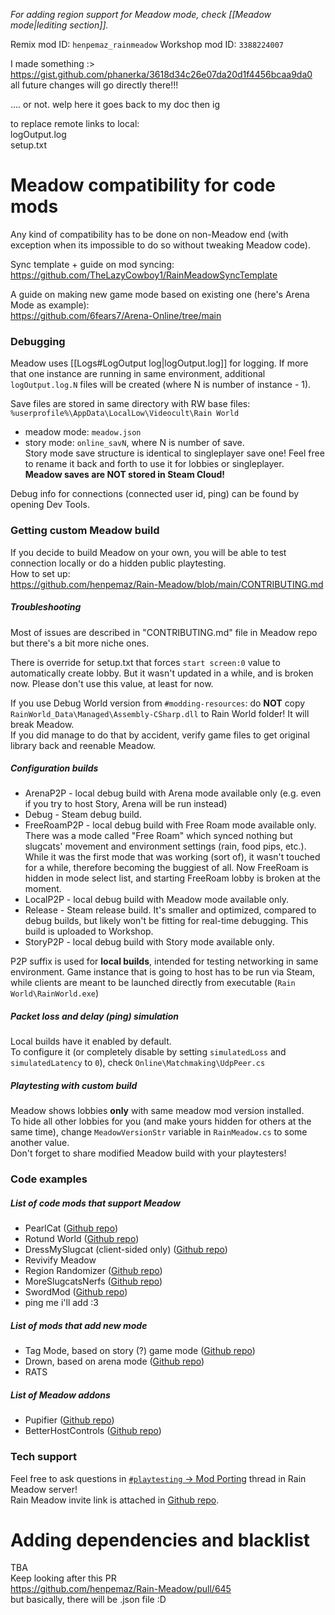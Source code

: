 *For adding region support for Meadow mode, check [[Meadow mode|lediting section]].*

Remix mod ID: `henpemaz_rainmeadow`
Workshop mod ID: `3388224007`

I made something :>  
https://gist.github.com/phanerka/3618d34c26e07da20d1f4456bcaa9da0  
all future changes will go directly there!!!

.... or not.
welp
here it goes back to my doc then ig

to replace remote links to local:  
logOutput.log  
setup.txt

# Meadow compatibility for code mods  
Any kind of compatibility has to be done on non-Meadow end (with exception when its impossible to do so without tweaking Meadow code).

Sync template + guide on mod syncing:  
https://github.com/TheLazyCowboy1/RainMeadowSyncTemplate

A guide on making new game mode based on existing one (here's Arena Mode as example):  
https://github.com/6fears7/Arena-Online/tree/main

### Debugging  
Meadow uses [[Logs#LogOutput log|logOutput.log]] for logging. If more that one instance are running in same environment, additional ``logOutput.log.N`` files will be created (where N is number of instance - 1).  

Save files are stored in same directory with RW base files:  
`%userprofile%\AppData\LocalLow\Videocult\Rain World`  
- meadow mode: `meadow.json`  
- story mode: ``online_savN``, where N is number of save.  
Story mode save structure is identical to singleplayer save one! Feel free to rename it back and forth to use it for lobbies or singleplayer.  
**Meadow saves are NOT stored in Steam Cloud!** 

Debug info for connections (connected user id, ping) can be found by opening Dev Tools.  
### Getting custom Meadow build  
If you decide to build Meadow on your own, you will be able to test connection locally or do a hidden public playtesting.  
How to set up:  
https://github.com/henpemaz/Rain-Meadow/blob/main/CONTRIBUTING.md

##### Troubleshooting  
Most of issues are described in "CONTRIBUTING.md" file in Meadow repo but there's a bit more niche ones.

There is override for setup.txt that forces `start screen:0` value to automatically create lobby. But it wasn't updated in a while, and is broken now. Please don't use this value, at least for now.

If you use Debug World version from `#modding-resources`: do **NOT** copy ``RainWorld_Data\Managed\Assembly-CSharp.dll`` to Rain World folder! It will break Meadow.  
If you did manage to do that by accident, verify game files to get original library back and reenable Meadow.  
##### Configuration builds  
- ArenaP2P - local debug build with Arena mode available only (e.g. even if you try to host Story, Arena will be run instead)   
- Debug - Steam debug build.   
- FreeRoamP2P - local debug build with Free Roam mode available only.  
There was a mode called "Free Roam" which synced nothing but slugcats' movement and environment settings (rain, food pips, etc.). While it was the first mode that was working (sort of), it wasn't touched for a while, therefore becoming the buggiest of all. Now FreeRoam is hidden in mode select list, and starting FreeRoam lobby is broken at the moment.  
- LocalP2P - local debug build with Meadow mode available only.  
- Release - Steam release build. It's smaller and optimized, compared to debug builds, but likely won't be fitting for real-time debugging. This build is uploaded to Workshop.  
- StoryP2P - local debug build with Story mode available only.

P2P suffix is used for **local builds**, intended for testing networking in same environment. Game instance that is going to host has to be run via Steam, while clients are meant to be launched directly from executable (`Rain World\RainWorld.exe`)

##### Packet loss and delay (ping) simulation  
Local builds have it enabled by default.  
To configure it (or completely disable by setting ``simulatedLoss`` and ``simulatedLatency`` to ``0``), check `Online\Matchmaking\UdpPeer.cs`

##### Playtesting with custom build  
Meadow shows lobbies **only** with same meadow mod version installed.  
To hide all other lobbies for you (and make yours hidden for others at the same time), change `MeadowVersionStr` variable in `RainMeadow.cs` to some another value.  
Don't forget to share modified Meadow build with your playtesters!

### Code examples  
##### List of code mods that support Meadow  
- PearlCat ([Github repo](https://github.com/forthfora/pearlcat))  
- Rotund World ([Github repo](https://github.com/clkursch/Rotund-World))  
- DressMySlugcat (client-sided only) ([Github repo](https://github.com/MatheusVigaro/DressMySlugcat))  
- Revivify Meadow  
- Region Randomizer ([Github repo](https://github.com/TheLazyCowboy1/RegionRandomizer))  
- MoreSlugcatsNerfs ([Github repo](https://github.com/TheLazyCowboy1/MoreSlugcatsNerfs))  
- SwordMod ([Github repo](https://github.com/TheLazyCowboy1/SwordMod))  
- ping me i'll add :3

##### List of mods that add new mode  
- Tag Mode, based on story (?) game mode ([Github repo](https://github.com/henpemaz/RemixMods/tree/master/Tag))  
- Drown, based on arena mode ([Github repo](https://github.com/6fears7/Arena-Online/tree/main/Drown))  
- RATS  
##### List of Meadow addons  
- Pupifier ([Github repo](https://github.com/xamionex/Pupifier))  
- BetterHostControls ([Github repo](https://github.com/TheLazyCowboy1/BetterHostControls))

### Tech support  
Feel free to ask questions in [`#playtesting` -> Mod Porting](https://discord.com/channels/1094716194180841602/1326036277488914523) thread in Rain Meadow server!   
Rain Meadow invite link is attached in [Github repo](https://github.com/henpemaz/Rain-Meadow).

# Adding dependencies and blacklist  
TBA  
Keep looking after this PR  
https://github.com/henpemaz/Rain-Meadow/pull/645  
but basically, there will be .json file :D  
 